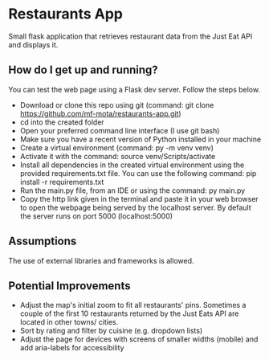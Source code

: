 # Restaurants App
Small flask application that retrieves restaurant data from the Just Eat API and displays it.

## How do I get up and running?
You can test the web page using a Flask dev server. Follow the steps below.

- Download or clone this repo using git (command: git clone https://github.com/mf-mota/restaurants-app.git)
- cd into the created folder
- Open your preferred command line interface (I use git bash)
- Make sure you have a recent version of Python installed in your machine
- Create a virtual environment (command: py -m venv venv)
- Activate it with the command: source venv/Scripts/activate
- Install all dependencies in the created virtual environment using the provided
requirements.txt file. You can use the following command: pip install -r requirements.txt
- Run the main.py file, from an IDE or using the command: py main.py
- Copy the http link given in the terminal and paste it in your web browser to open the webpage being served by the localhost server. 
By default the server runs on port 5000 (localhost:5000)


## Assumptions
The use of external libraries and frameworks is allowed.

## Potential Improvements
- Adjust the map's initial zoom to fit all restaurants' pins.
Sometimes a couple of the first 10 restaurants returned by the Just Eats API are located in other towns/ cities.
- Sort by rating and filter by cuisine (e.g. dropdown lists)
- Adjust the page for devices with screens of smaller widths (mobile) and add aria-labels for accessibility

